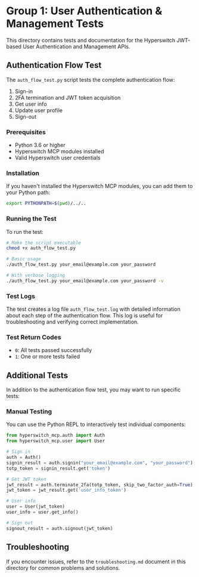 # Group 1: User Authentication & Management Tests

This directory contains tests and documentation for the Hyperswitch JWT-based User Authentication and Management APIs.

## Authentication Flow Test

The `auth_flow_test.py` script tests the complete authentication flow:
1. Sign-in
2. 2FA termination and JWT token acquisition
3. Get user info
4. Update user profile
5. Sign-out

### Prerequisites

- Python 3.6 or higher
- Hyperswitch MCP modules installed
- Valid Hyperswitch user credentials

### Installation

If you haven't installed the Hyperswitch MCP modules, you can add them to your Python path:

```bash
export PYTHONPATH=$(pwd)/../..
```

### Running the Test

To run the test:

```bash
# Make the script executable
chmod +x auth_flow_test.py

# Basic usage
./auth_flow_test.py your_email@example.com your_password

# With verbose logging
./auth_flow_test.py your_email@example.com your_password -v
```

### Test Logs

The test creates a log file `auth_flow_test.log` with detailed information about each step of the authentication flow. This log is useful for troubleshooting and verifying correct implementation.

### Test Return Codes

- `0`: All tests passed successfully
- `1`: One or more tests failed

## Additional Tests

In addition to the authentication flow test, you may want to run specific tests:

### Manual Testing

You can use the Python REPL to interactively test individual components:

```python
from hyperswitch_mcp.auth import Auth
from hyperswitch_mcp.user import User

# Sign in
auth = Auth()
signin_result = auth.signin("your_email@example.com", "your_password")
totp_token = signin_result.get('token')

# Get JWT token
jwt_result = auth.terminate_2fa(totp_token, skip_two_factor_auth=True)
jwt_token = jwt_result.get('user_info_token')

# User info
user = User(jwt_token)
user_info = user.get_info()

# Sign out
signout_result = auth.signout(jwt_token)
```

## Troubleshooting

If you encounter issues, refer to the `troubleshooting.md` document in this directory for common problems and solutions. 
